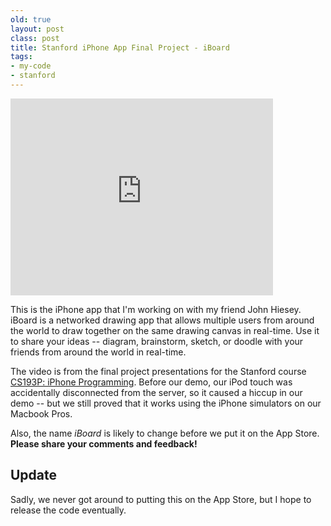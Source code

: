 ```yaml
---
old: true
layout: post
class: post
title: Stanford iPhone App Final Project - iBoard
tags:
- my-code
- stanford
---
```


<iframe width="420" height="315" src="https://www.youtube.com/embed/JQGtbX9pBbI" frameborder="0" allowfullscreen></iframe>

This is the iPhone app that I'm  working on with my friend John Hiesey. iBoard is a networked drawing app that allows multiple users from around the world to draw together on  the same drawing canvas in real-time. Use it to share your ideas -- diagram, brainstorm, sketch, or doodle with your friends from around the  world in real-time.

The video is from the final project presentations for the Stanford course [CS193P: iPhone Programming](http://cs193p.stanford.edu). Before our demo, our iPod touch was accidentally disconnected from the server, so it caused a hiccup in our demo -- but we still proved that it works using the iPhone simulators on our Macbook Pros.

Also, the name *iBoard* is likely to change before we put it on the App Store. **Please share your comments and feedback!**

## Update

Sadly, we never got around to putting this on the App Store, but I hope to release the code eventually.
